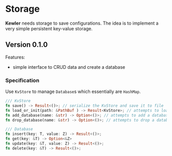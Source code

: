 # Storage

**Kewler** needs storage to save configurations. The idea is to implement a very simple persistent key-value storage.

## Version 0.1.0

Features:

- simple interface to CRUD data and create a database

### Specification

Use `KvStore` to manage `Database`s which essentially are `HashMap`.

```rust
/// KvStore 
fn save() -> Result<()>; // serialize the KvStore and save it to file
fn load_or_init(path: &PathBuf ) -> Result<KvStore>; // attempts to load the KvStore from file (prior serialize to BSON) or will create an empty
fn add_database(name: &str) -> Option<()>; // attempts to add a database by name 
fn drop_database(name: &str) -> Option<()>; // attempts to drop a database by name

/// Database
fn insert(key: T, value: Z) -> Result<()>;
fn get(key: &T) -> Option<&Z>
fn update(key: &T, value: Z) -> Result<()>;
fn delete(key: &T) -> Result<()>;
```
